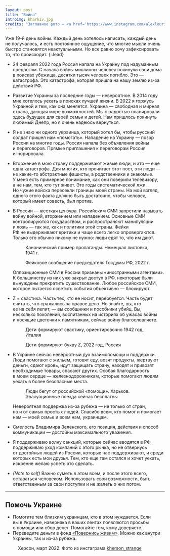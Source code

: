 ```yaml
---
layout: post
title: "Война"
introimg: kharkiv.jpg
credits: "Заглавное фото — <a href='https://www.instagram.com/alexlourie.photo/'>Alex Lourie</a>. Харьков"
---
```


Уже 19-й день войны. Каждый день хотелось написать, каждый день не получалось, и есть постоянное ощущение, что многие мысли очень быстро становятся неактуальными. Но все равно хочу зафиксировать то, что происходит.
{:.lead}

<!-- more -->

- 24 февраля 2022 года Россия напала на Украину под надуманным предлогом. С начала войны миллионы человек покинули свои дома в поисках убежища, десятки тысяч человек погибло. Это — катастрофа. Это катастрофа, которая пришла на нашу землю из-за действий РФ.

- Развитие Украины за последние годы — невероятное. В 2014 году мне хотелось уехать в поисках лучшей жизни. В 2022 я горжусь Украиной и тем, как она меняется. Украина — свободная и мирная страна, дающая море возможностей. Мы с радостью планировали здесь будущее для своей семьи и детей. Нам пришлось покинуть любимый Днепр, но я очень надеюсь вернуться.

- Я не знаю ни одного украинца, который хотел бы, чтобы русский солдат пришел нам «помогать». Нападение на Украину — позор России на многие годы. Россия напала без объявления войны и переговоров. Прямые приглашения к переговорам Россия игнорировала.

- Вторжение в мою страну поддерживают живые люди, и это — еще одна катастрофа. Для многих, кто прочитает этот пост, эти люди — не какие-то абстрактные фашисты, а родственники и знакомые. У меня есть примерное понимание, как они поверили телевизору, а не нам, тем, кто тут живет. Это годы систематической лжи. Но чужие войска пересекли границы моей страны. На мой взгляд, одного этого факта должно быть достаточно, чтобы человек, который имеет совесть, был против. <!--Прошло почти три недели, произошли чудовищные события, но эти люди продолжают закрывать глаза на правду и поддерживать преступные действия России.-->

- В России — жесткая цензура. Российским СМИ запретили называть войну войной, вторжением или нападением. Основные СМИ контролируются государством, и распространяют манипуляции и ложь — так же, как и политики этой страны. Фейки РФ не выдерживают критики и чаще всего легко опровергаются. Только это обычно никому не нужно: люди едят то, что им дают.
  <div class="two-columns two-columns--wide">
    <figure class="two-columns__item">
      <img src="/i/blog/war/prop-1.png" alt="">
      <figcaption>Канонический пример пропаганды. Немецкая листовка, 1941 г.</figcaption>
    </figure>

    <figure class="two-columns__item">
      <img src="/i/blog/war/prop-2.png" alt="">
      <figcaption>Фейковое сообщение председателя Госдумы РФ, 2022 г.</figcaption>
    </figure>
  </div>

  Оппозиционные СМИ в России признаны «иностранными агентами». К большинству из них уже закрыт доступ в РФ, некоторые были вынуждены прекратить существование. Любое российское СМИ, которое пытается осветить события объективно — блокируют.

- Z = свастика. Часть тех, кто ее носит, переобуется. Часть будет считать, что сражались за правое дело. Но знайте, вы, кто ее на себя лепит, — вы сообщники и пособники убийц. Вы, несколько поколений, воспитанных на историях об ужасах войны и носящие цветочки к памятникам, сейчас войну благословляете.

  <div class="two-columns two-columns--wide">
    <figure class="two-columns__item">
      <img src="/i/blog/war/italy.jpg" alt="">
      <figcaption>Дети формируют свастику, ориентировочно 1942 год, Италия</figcaption>
    </figure>

    <figure class="two-columns__item">
      <img src="/i/blog/war/hospice.jpeg" alt="">
      <figcaption>Дети формируют букву Z, 2022 год, Россия</figcaption>
    </figure>
  </div>

- В Украине сейчас невероятный дух взаимопомощи и поддержки. Люди помогают с жильем, готовят еду, возят продукты, жертвуют деньги, сдают кровь, идут защищать страну, находят и привозят необходимые товары, спасают других. Особая благодарность в моем сердце — железнодорожникам, которые помогают людям уехать в более безопасные места.
  <figure>
    <img src="/i/blog/war/kh.jpg" alt="">
    <figcaption>Люди бегут от российской «помощи». Харьков. Эвакуационные поезда сейчас бесплатны</figcaption>
  </figure>

  Невероятная поддержка из-за рубежа — не только от стран, но и от самых простых людей. Спасибо всем, кто помог и помогает нам — моей семье и всем нам, украинцам.

- Смелость Владимира Зеленского, его позиция, действия и способ коммуникации — достойны максимального уважения.

- Я поддерживаю волну санкций, которые сейчас вводятся в РФ, поддерживаю уход компаний с этого рынка, но не отвернусь от достойных людей из России, которые нас поддерживают, и среди которых есть мои друзья. Тем, кто еще там остался и хочет уехать, искренне желаю успеть это сделать.


- *(Note to self)* Важно суметь в этом всем, и после этого всего, оставаться человеком. Использовать свои возможности, быть ответственным за свои поступки и не жалеть о них потом.

* * *

## Помочь Украине

- Помогите тем близким украинцам, кто в этом нуждается. Если вы в Украине, наверняка в ваших лентах появляются просьбы о помощи или сбор денег. Помогайте тем, кому доверяете.
- Переведите деньги в фонд [«Повернись живим»](https://www.comebackalive.in.ua/uk/donate). Можно как внутри Украины, так и из-за рубежа.

<!-- <figure>
  <img src="/i/blog/war/russian-warship-go-fuck-yourself.jpeg" alt="">
  <figcaption>Иллюстрация <a href="https://twitter.com/BorisGrohArt">@BorisGrohArt</a></figcaption>
</figure> -->

<figure>
  <img src="/i/blog/war/kherson.jpeg" alt="">
  <figcaption>Херсон, март 2022. Фото из инстаграма <a href="https://www.instagram.com/kherson_strange/">kherson_strange</a></figcaption>
</figure>

